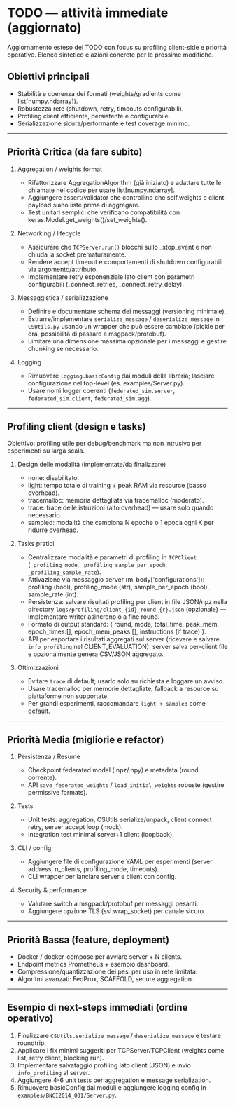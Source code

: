 # TODO — attività immediate (aggiornato)

Aggiornamento esteso del TODO con focus su profiling client-side e priorità operative. Elenco sintetico e azioni concrete per le prossime modifiche.

## Obiettivi principali
- Stabilità e coerenza dei formati (weights/gradients come list[numpy.ndarray]).
- Robustezza rete (shutdown, retry, timeouts configurabili).
- Profiling client efficiente, persistente e configurabile.
- Serializzazione sicura/performante e test coverage minimo.

---

## Priorità Critica (da fare subito)
1. Aggregation / weights format
   - Rifattorizzare AggregationAlgorithm (già iniziato) e adattare tutte le chiamate nel codice per usare list[numpy.ndarray].
   - Aggiungere assert/validator che controllino che self.weights e client payload siano liste prima di aggregare.
   - Test unitari semplici che verificano compatibilità con keras.Model.get_weights()/set_weights().

2. Networking / lifecycle
   - Assicurare che `TCPServer.run()` blocchi sullo _stop_event e non chiuda la socket prematuramente.
   - Rendere accept timeout e comportamenti di shutdown configurabili via argomento/attributo.
   - Implementare retry esponenziale lato client con parametri configurabili (_connect_retries, _connect_retry_delay).

3. Messaggistica / serializzazione
   - Definire e documentare schema dei messaggi (versioning minimale).
   - Estrarre/implementare `serialize_message` / `deserialize_message` in `CSUtils.py` usando un wrapper che può essere cambiato (pickle per ora, possibilità di passare a msgpack/protobuf).
   - Limitare una dimensione massima opzionale per i messaggi e gestire chunking se necessario.

4. Logging
   - Rimuovere `logging.basicConfig` dai moduli della libreria; lasciare configurazione nel top-level (es. examples/Server.py).
   - Usare nomi logger coerenti (`federated_sim.server`, `federated_sim.client`, `federated_sim.agg`).

---

## Profiling client (design e tasks)
Obiettivo: profiling utile per debug/benchmark ma non intrusivo per esperimenti su larga scala.

1. Design delle modalità (implementate/da finalizzare)
   - none: disabilitato.
   - light: tempo totale di training + peak RAM via resource (basso overhead).
   - tracemalloc: memoria dettagliata via tracemalloc (moderato).
   - trace: trace delle istruzioni (alto overhead) — usare solo quando necessario.
   - sampled: modalità che campiona N epoche o 1 epoca ogni K per ridurre overhead.

2. Tasks pratici
   - Centralizzare modalità e parametri di profiling in `TCPClient` (`_profiling_mode`, `_profiling_sample_per_epoch`, `_profiling_sample_rate`).
   - Attivazione via messaggio server (m_body['configurations']): profiling (bool), profiling_mode (str), sample_per_epoch (bool), sample_rate (int).
   - Persistenza: salvare risultati profiling per client in file JSON/npz nella directory `logs/profiling/client_{id}_round_{r}.json` (opzionale) — implementare writer asincrono o a fine round.
   - Formato di output standard: { round, mode, total_time, peak_mem, epoch_times:[], epoch_mem_peaks:[], instructions (if trace) }.
   - API per esportare i risultati aggregati sul server (ricevere e salvare `info_profiling` nel CLIENT_EVALUATION): server salva per-client file e opzionalmente genera CSV/JSON aggregato.

3. Ottimizzazioni
   - Evitare `trace` di default; usarlo solo su richiesta e loggare un avviso.
   - Usare tracemalloc per memorie dettagliate; fallback a resource su piattaforme non supportate.
   - Per grandi esperimenti, raccomandare `light + sampled` come default.

---

## Priorità Media (migliorie e refactor)
1. Persistenza / Resume
   - Checkpoint federated model (.npz/.npy) e metadata (round corrente).
   - API `save_federated_weights` / `load_initial_weights` robuste (gestire permissive formats).

2. Tests
   - Unit tests: aggregation, CSUtils serialize/unpack, client connect retry, server accept loop (mock).
   - Integration test minimal server+1 client (loopback).

3. CLI / config
   - Aggiungere file di configurazione YAML per esperimenti (server address, n_clients, profiling_mode, timeouts).
   - CLI wrapper per lanciare server e client con config.

4. Security & performance
   - Valutare switch a msgpack/protobuf per messaggi pesanti.
   - Aggiungere opzione TLS (ssl.wrap_socket) per canale sicuro.

---

## Priorità Bassa (feature, deployment)
- Docker / docker-compose per avviare server + N clients.
- Endpoint metrics Prometheus + esempio dashboard.
- Compressione/quantizzazione dei pesi per uso in rete limitata.
- Algoritmi avanzati: FedProx, SCAFFOLD, secure aggregation.

---

## Esempio di next-steps immediati (ordine operativo)
1. Finalizzare `CSUtils.serialize_message` / `deserialize_message` e testare roundtrip.
2. Applicare i fix minimi suggeriti per TCPServer/TCPClient (weights come list, retry client, blocking run).
3. Implementare salvataggio profiling lato client (JSON) e invio `info_profiling` al server.
4. Aggiungere 4-6 unit tests per aggregation e message serialization.
5. Rimuovere basicConfig dai moduli e aggiungere logging config in `examples/BNCI2014_001/Server.py`.